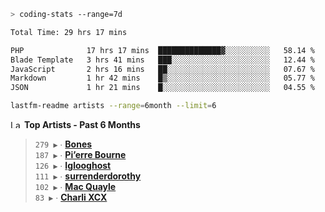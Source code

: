 ```zsh
> coding-stats --range=7d
```

<!--START_SECTION:waka-->

```txt
Total Time: 29 hrs 17 mins

PHP              17 hrs 17 mins  ██████████████▓░░░░░░░░░░   58.14 %
Blade Template   3 hrs 41 mins   ███░░░░░░░░░░░░░░░░░░░░░░   12.44 %
JavaScript       2 hrs 16 mins   ██░░░░░░░░░░░░░░░░░░░░░░░   07.67 %
Markdown         1 hr 42 mins    █▒░░░░░░░░░░░░░░░░░░░░░░░   05.77 %
JSON             1 hr 21 mins    █░░░░░░░░░░░░░░░░░░░░░░░░   04.55 %
```

<!--END_SECTION:waka-->

```zsh
lastfm-readme artists --range=6month --limit=6
```

<!--START_LASTFM_ARTISTS:{"period": "6month", "rows": 6}-->
<a href="https://last.fm" target="_blank"><img src="https://user-images.githubusercontent.com/17434202/215290617-e793598d-d7c9-428f-9975-156db1ba89cc.svg" alt="Last.fm Logo" width="18" height="13"/></a> **Top Artists - Past 6 Months**

> `279 ▶️` ∙ **[Bones](https://www.last.fm/music/Bones)**<br/>
> `187 ▶️` ∙ **[Pi’erre Bourne](https://www.last.fm/music/Pi%E2%80%99erre+Bourne)**<br/>
> `126 ▶️` ∙ **[Iglooghost](https://www.last.fm/music/Iglooghost)**<br/>
> `111 ▶️` ∙ **[surrenderdorothy](https://www.last.fm/music/surrenderdorothy)**<br/>
> `102 ▶️` ∙ **[Mac Quayle](https://www.last.fm/music/Mac+Quayle)**<br/>
> `83 ▶️` ∙ **[Charli XCX](https://www.last.fm/music/Charli+XCX)**<br/>
<!--END_LASTFM_ARTISTS-->

